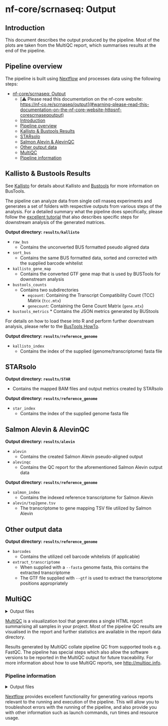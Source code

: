 # nf-core/scrnaseq: Output

## Introduction

This document describes the output produced by the pipeline. Most of the plots are taken from the MultiQC report, which summarises results at the end of the pipeline.

## Pipeline overview

The pipeline is built using [Nextflow](https://www.nextflow.io/) and processes data using the following steps:

-   [nf-core/scrnaseq: Output](#nf-corescrnaseq-output)
    -   [:warning: Please read this documentation on the nf-core website: https://nf-co.re/scrnaseq/output](#warning-please-read-this-documentation-on-the-nf-core-website-httpsnf-corescrnaseqoutput)
    -   [Introduction](#introduction)
    -   [Pipeline overview](#pipeline-overview)
    -   [Kallisto & Bustools Results](#kallisto--bustools-results)
    -   [STARsolo](#starsolo)
    -   [Salmon Alevin & AlevinQC](#salmon-alevin--alevinqc)
    -   [Other output data](#other-output-data)
    -   [MultiQC](#multiqc)
    -   [Pipeline information](#pipeline-information)

## Kallisto & Bustools Results

See [Kallisto](https://pachterlab.github.io/kallisto/about) for details about Kallisto and [Bustools](https://bustools.github.io/) for more information on BusTools.

The pipeline can analyze data from single cell rnaseq experiments and generates a set of folders with respective outputs from various steps of the analysis. For a detailed summary what the pipeline does specifically, please follow the [excellent tutorial](https://www.kallistobus.tools/getting_started.html) that also describes specific steps for downstream analysis of the generated matrices.

**Output directory: `results/kallisto`**

-   `raw_bus`
    -   Contains the unconverted BUS formatted pseudo aligned data
-   `sort_bus`
    -   Contains the same BUS formatted data, sorted and corrected with the supplied barcode whitelist
-   `kallisto_gene_map`
    -   Contains the converted GTF gene map that is used by BUSTools for downstream analysis
-   `bustools_counts`
    -   Contains two subdirectories
        -   `eqcount`: Containing the Transcript Compatibility Count (TCC) Matrix (`tcc.mtx`)
        -   `genecount`: Containing the Gene Count Matrix (`gene.mtx`)
-   `bustools_metrics` \* Contains the JSON metrics generated by BUStools

For details on how to load these into R and perform further downstream analysis, please refer to the [BusTools HowTo](https://github.com/BUStools/getting_started/blob/master/getting_started.ipynb).

**Output directory: `results/reference_genome`**

-   `kallisto_index`
    -   Contains the index of the supplied (genome/transcriptome) fasta file

## STARsolo

**Output directory: `results/STAR`**

-   Contains the mapped BAM files and output metrics created by STARsolo

**Output directory: `results/reference_genome`**

-   `star_index`
    -   Contains the index of the supplied genome fasta file

## Salmon Alevin & AlevinQC

**Output directory: `results/alevin`**

-   `alevin`
    -   Contains the created Salmon Alevin pseudo-aligned output
-   `alevinqc`
    -   Contains the QC report for the aforementioned Salmon Alevin output data

**Output directory: `results/reference_genome`**

-   `salmon_index`
    -   Contains the indexed reference transcriptome for Salmon Alevin
-   `alevin/txp2gene.tsv`
    -   The transcriptome to gene mapping TSV file utilized by Salmon Alevin

## Other output data

**Output directory: `results/reference_genome`**

-   `barcodes`
    -   Contains the utilized cell barcode whitelists (if applicable)
-   `extract_transcriptome`
    -   When supplied with a `--fasta` genome fasta, this contains the extracted transcriptome
    -   The GTF file supplied with `--gtf` is used to extract the transcriptome positions appropriately

## MultiQC

<details markdown="1">
<summary>Output files</summary>

-   `multiqc/`
    -   `multiqc_report.html`: a standalone HTML file that can be viewed in your web browser.
    -   `multiqc_data/`: directory containing parsed statistics from the different tools used in the pipeline.
    -   `multiqc_plots/`: directory containing static images from the report in various formats.

</details>

[MultiQC](http://multiqc.info) is a visualization tool that generates a single HTML report summarising all samples in your project. Most of the pipeline QC results are visualised in the report and further statistics are available in the report data directory.

Results generated by MultiQC collate pipeline QC from supported tools e.g. FastQC. The pipeline has special steps which also allow the software versions to be reported in the MultiQC output for future traceability. For more information about how to use MultiQC reports, see <http://multiqc.info>.

### Pipeline information

<details markdown="1">
<summary>Output files</summary>

-   `pipeline_info/`
    -   Reports generated by Nextflow: `execution_report.html`, `execution_timeline.html`, `execution_trace.txt` and `pipeline_dag.dot`/`pipeline_dag.svg`.
    -   Reports generated by the pipeline: `pipeline_report.html`, `pipeline_report.txt` and `software_versions.yml`. The `pipeline_report*` files will only be present if the `--email` / `--email_on_fail` parameter's are used when running the pipeline.
    -   Reformatted samplesheet files used as input to the pipeline: `samplesheet.valid.csv`.

</details>

[Nextflow](https://www.nextflow.io/docs/latest/tracing.html) provides excellent functionality for generating various reports relevant to the running and execution of the pipeline. This will allow you to troubleshoot errors with the running of the pipeline, and also provide you with other information such as launch commands, run times and resource usage.
